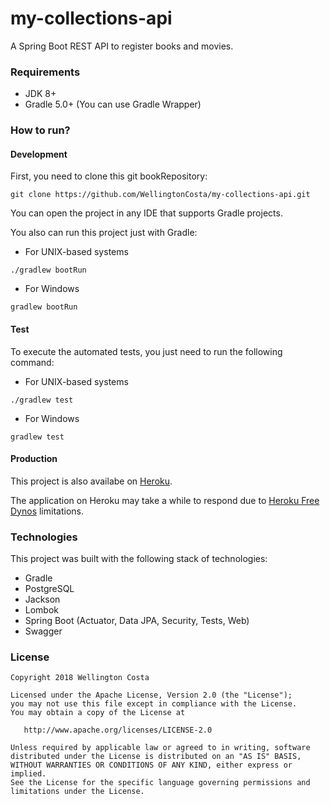 # my-collections-api

A Spring Boot REST API to register books and movies.

### Requirements

- JDK 8+
- Gradle 5.0+ (You can use Gradle Wrapper)

### How to run?

#### Development

First, you need to clone this git bookRepository:

```git clone https://github.com/WellingtonCosta/my-collections-api.git```

You can open the project in any IDE that supports Gradle projects. 

You also can run this project just with Gradle:

- For UNIX-based systems

```./gradlew bootRun```

- For Windows

```gradlew bootRun```

#### Test

To execute the automated tests, you just need to run the following command:

- For UNIX-based systems

```./gradlew test```

- For Windows

```gradlew test```

#### Production

This project is also availabe on [Heroku](https://my-collections-api.herokuapp.com/).

The application on Heroku may take a while to respond due to [Heroku Free Dynos](https://devcenter.heroku.com/articles/free-dyno-hours) limitations.

### Technologies

This project was built with the following stack of technologies:

- Gradle
- PostgreSQL
- Jackson
- Lombok
- Spring Boot (Actuator, Data JPA, Security, Tests, Web)
- Swagger

### License

    Copyright 2018 Wellington Costa

    Licensed under the Apache License, Version 2.0 (the "License");
    you may not use this file except in compliance with the License.
    You may obtain a copy of the License at

       http://www.apache.org/licenses/LICENSE-2.0

    Unless required by applicable law or agreed to in writing, software
    distributed under the License is distributed on an "AS IS" BASIS,
    WITHOUT WARRANTIES OR CONDITIONS OF ANY KIND, either express or implied.
    See the License for the specific language governing permissions and
    limitations under the License.
